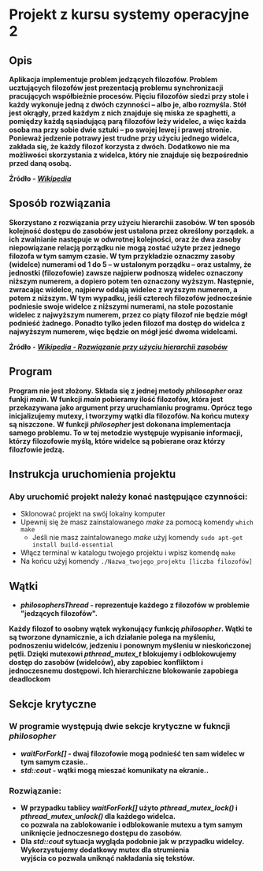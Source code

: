 # Projekt z kursu systemy operacyjne 2
## Opis
**Aplikacja implementuje problem jedzących filozofów.
Problem ucztujących filozofów jest prezentacją problemu synchronizacji pracujących współbieżnie procesów.
Pięciu filozofów siedzi przy stole i każdy wykonuje jedną z dwóch czynności – albo je, albo rozmyśla. Stół 
jest okrągły, przed każdym z nich znajduje się miska ze spaghetti, a pomiędzy każdą sąsiadującą parą filozofów 
leży widelec, a więc każda osoba ma przy sobie dwie sztuki – po swojej lewej i prawej stronie. Ponieważ jedzenie 
potrawy jest trudne przy użyciu jednego widelca, zakłada się, że każdy filozof korzysta z dwóch. Dodatkowo nie ma 
możliwości skorzystania z widelca, który nie znajduje się bezpośrednio przed daną osobą.**

**Źródło - *[Wikipedia](https://pl.wikipedia.org/wiki/Problem_ucztuj%C4%85cych_filozof%C3%B3w)***

## Sposób rozwiązania
**Skorzystano z rozwiązania przy użyciu hierarchii zasobów.
W ten sposób kolejność dostępu do zasobów jest ustalona przez określony porządek. a ich zwalnianie następuje 
w odwrotnej kolejności, oraz że dwa zasoby niepowiązane relacją porządku nie mogą zostać użyte przez jednego 
filozofa w tym samym czasie.
 W tym przykładzie oznaczmy zasoby (widelce) numerami od 1 do 5 – w ustalonym porządku – oraz ustalmy, że 
jednostki (filozofowie) zawsze najpierw podnoszą widelec oznaczony niższym numerem, a dopiero potem ten 
oznaczony wyższym. Następnie, zwracając widelce, najpierw oddają widelec z wyższym numerem, a potem z niższym. 
W tym wypadku, jeśli czterech filozofów jednocześnie podniesie swoje widelce z niższymi numerami, na stole 
pozostanie widelec z najwyższym numerem, przez co piąty filozof nie będzie mógł podnieść żadnego. Ponadto tylko
jeden filozof ma dostęp do widelca z najwyższym numerem, więc będzie on mógł jeść dwoma widelcami.**

**Źródło - *[Wikipedia - Rozwiązanie przy użyciu hierarchii zasobów](https://pl.wikipedia.org/wiki/Problem_ucztuj%C4%85cych_filozof%C3%B3w)***

## Program
**Program nie jest złożony. Składa się z jednej metody *philosopher* oraz funkji *main*.
W funkcji *main* pobieramy ilość filozofów, która jest przekazywana jako argument przy uruchamianiu programu.
Oprócz tego inicjalizujemy mutexy, i tworzymy wątki dla filozofów. Na końcu mutexy są niszczone.**
**W funkcji *philosopher* jest dokonana implementacja samego problemu. To w tej metodzie występuje wypisanie 
informacji, którzy filozofowie myślą, które widelce są pobierane oraz którzy filozfowie jedzą.**

## Instrukcja uruchomienia projektu
### Aby uruchomić projekt należy konać następujące czynności:

- Sklonować projekt na swój lokalny komputer  
- Upewnij się że masz zainstalowanego *make* za pomocą komendy `which make` 
    - Jeśli nie masz zaintalowanego *make* użyj komendy `sudo apt-get install build-essential`
- Włącz terminal w katalogu twojego projektu i wpisz komendę `make`
- Na końcu użyj komendy `./Nazwa_twojego_projektu [liczba filozofów]`

## Wątki
-  ***philosophersThread* - reprezentuje każdego z filozofów w problemie "jedzących filozofów".**

**Każdy filozof to osobny wątek wykonujący funkcję *philosopher*.
Wątki te są tworzone dynamicznie, a ich działanie polega na myśleniu, 
podnoszeniu widelców, jedzeniu i ponownym myśleniu w nieskończonej pętli. Dzięki mutexowi *pthread_mutex_t*
blokujemy i odblokowujemy dostęp do zasobów (widelców), aby zapobiec konfliktom i jednoczesnemu dostępowi.
Ich hierarchiczne blokowanie zapobiega deadlockom** 

## Sekcje krytyczne
### W programie występują dwie sekcje krytyczne w fukncji *philosopher*
-  ***waitForFork[]* - dwaj filozofowie mogą podnieść ten sam widelec w tym samym czasie..**
-  ***std::cout* - wątki mogą mieszać komunikaty na ekranie..**
### Rozwiązanie:
- **W przypadku tablicy *waitForFork[]* użyto *pthread_mutex_lock()* i *pthread_mutex_unlock()* dla każdego widelca. </br>
co pozwala na zablokowanie i odblokowanie mutexu a tym samym uniknięcie jednoczesnego dostępu do zasobów.** 
- **Dla *std::cout* sytuacja wygląda podobnie jak w przypadku widelcy. Wykorzystujemy dodatkowy mutex dla strumienia </br> 
wyjścia co pozwala uniknąć nakładania się tekstów.**
